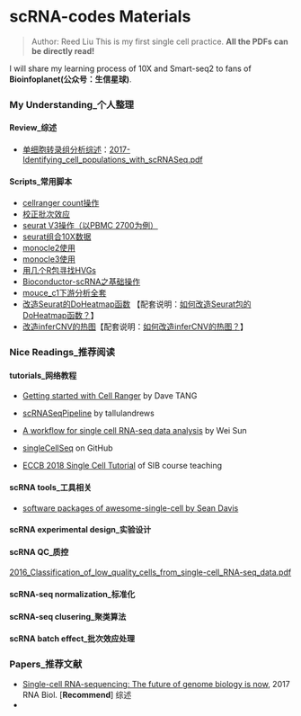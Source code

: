 # scRNA-codes Materials

> Author: Reed Liu
> This is my first single cell practice.
> **All the PDFs can be directly read!**

I will share my learning process of 10X and Smart-seq2 to fans of **Bioinfoplanet(公众号：生信星球)**.

### My Understanding_个人整理

#### Review_综述

- [单细胞转录组分析综述](https://github.com/reedliu/scRNA-codes/blob/master/my_understanding/%E5%8D%95%E7%BB%86%E8%83%9E%E8%BD%AC%E5%BD%95%E7%BB%84%E9%89%B4%E5%AE%9A%E7%BB%86%E8%83%9E%E7%BE%A4%E4%BD%93.md)：[2017-Identifying_cell_populations_with_scRNASeq.pdf](https://github.com/reedliu/scRNA-codes/blob/master/scRNA-papers/2017-Identifying_cell_populations_with_scRNASeq.pdf) 

#### Scripts_常用脚本

- [cellranger count操作](https://github.com/reedliu/scRNA-codes/tree/master/cellranger) 
- [校正批次效应](https://github.com/reedliu/scRNA-codes/blob/master/19.6.23-scRNA-batch-effect/three-scRNA-batch.R)
- [seurat V3操作（以PBMC 2700为例）](https://github.com/reedliu/scRNA-codes/blob/master/2019-07-scRNA-PBMC2700/seurat-v3-pbmc3k.R) 
- [seurat组合10X数据](https://github.com/reedliu/scRNA-codes/blob/master/seurat-combine-two-10X-runs.R) 
- [monocle2使用](https://github.com/reedliu/scRNA-codes/blob/master/monocle2_use_scRNA_pkg.R)
- [monocle3使用](https://github.com/reedliu/scRNA-codes/blob/master/monocle3-learn.R) 
- [用几个R包寻找HVGs](https://github.com/reedliu/scRNA-codes/blob/master/scRNA-HVGs-testing.R)
- [Bioconductor-scRNA之基础操作 ](https://github.com/reedliu/scRNA-codes/blob/master/bioconductor-scRNA-basic/part2_read_count_data.R) 
- [mouce_c1下游分析全套](https://github.com/reedliu/scRNA-codes/tree/master/2019-10-23-mouse_c1_downstream) 
- [改造Seurat的DoHeatmap函数](https://github.com/reedliu/scRNA-codes/blob/master/change_Seurat_DoHeatmap.R) 【配套说明：[如何改造Seurat包的DoHeatmap函数？](https://www.jieandze1314.com/post/cnposts/change-doheatmap/)】
- [改造inferCNV的热图](https://github.com/reedliu/scRNA-codes/blob/master/DIY-inferCNV-heatmap.R)【配套说明：[如何改造inferCNV的热图？](https://www.jieandze1314.com/post/cnposts/diy-infercnv-heatmap/)】 

### Nice Readings_推荐阅读

#### tutorials_网络教程

- [Getting started with Cell Ranger](https://davetang.org/muse/2018/08/09/getting-started-with-cell-ranger/) by Dave TANG

- [scRNASeqPipeline](https://github.com/tallulandrews/scRNASeqPipeline) by tallulandrews

- [A workflow for single cell RNA-seq data analysis](http://research.fhcrc.org/content/dam/stripe/sun/software/scRNAseq/scRNAseq.html) by Wei Sun

- [singleCellSeq](https://github.com/jdblischak/singleCellSeq) on GitHub
- [ECCB 2018 Single Cell Tutorial](https://github.com/fmicompbio/SIB_scRNA-seq_Tutorial_2018) of SIB course teaching

#### scRNA tools_工具相关

- [software packages of awesome-single-cell by Sean Davis](https://github.com/seandavi/awesome-single-cell) 

#### scRNA experimental design_实验设计



#### scRNA QC_质控

[2016_Classification_of_low_quality_cells_from_single-cell_RNA-seq_data.pdf](https://github.com/reedliu/scRNA-codes/blob/master/scRNA-papers/2016_Classification_of_low_quality_cells_from_single-cell_RNA-seq_data.pdf) 

#### scRNA-seq normalization_标准化



#### scRNA-seq clusering_聚类算法



#### scRNA batch effect_批次效应处理



### Papers_推荐文献

- [Single-cell RNA-sequencing: The future of genome biology is now](https://github.com/reedliu/scRNA-codes/blob/master/scRNA-papers/2017-Single-cell-RNA-sequencing-The-future-of-genome-biology-is-now.pdf), 2017 RNA Biol. [**Recommend**] 综述
- 



















